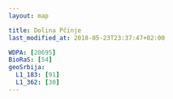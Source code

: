 ```yaml
---
layout: map

title: Dolina Pčinje
last_modified_at: 2018-05-23T23:37:47+02:00

WDPA: [20695]
BioRaS: [54]
geoSrbija:
  L1_183: [91]
  L1_362: [30]
---
```

